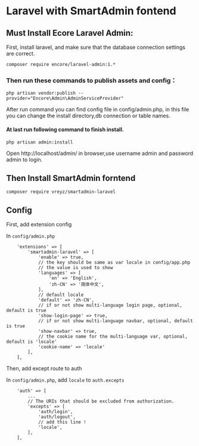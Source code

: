 Laravel with SmartAdmin fontend
=======

## Must Install Ecore Laravel Admin:

First, install laravel, and make sure that the database connection settings are correct.

```
composer require encore/laravel-admin:1.*
```

### Then run these commands to publish assets and config：

```
php artisan vendor:publish --provider="Encore\Admin\AdminServiceProvider"
```

After run command you can find config file in config/admin.php, in this file you can change the install directory,db connection or table names.

#### At last run following command to finish install.

```
php artisan admin:install
```

Open http://localhost/admin/ in browser,use username admin and password admin to login.



## Then Install SmartAdmin forntend

```
composer require vreyz/smartadmin-laravel
```

## Config


First, add extension config

In `config/admin.php`

```
    'extensions' => [
        'smartadmin-laravel' => [
            'enable' => true,
            // the key should be same as var locale in config/app.php
            // the value is used to show
            'languages' => [
                'en' => 'English',
                'zh-CN' => '简体中文',
            ],
            // default locale
            'default' => 'zh-CN',
            // if or not show multi-language login page, optional, default is true
            'show-login-page' => true,
            // if or not show multi-language navbar, optional, default is true
            'show-navbar' => true,
            // the cookie name for the multi-language var, optional, default is 'locale'
            'cookie-name' => 'locale'
        ],
    ],
```

Then, add except route to auth

In `config/admin.php`, add `locale` to `auth.excepts`

```
    'auth' => [
        ...
        // The URIs that should be excluded from authorization.
        'excepts' => [
            'auth/login',
            'auth/logout',
            // add this line !
            'locale',
        ],
    ],

```
